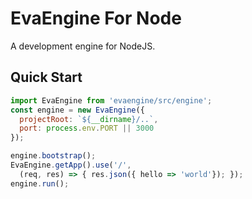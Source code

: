 # EvaEngine For Node

A development engine for NodeJS.



## Quick Start

``` js
import EvaEngine from 'evaengine/src/engine';
const engine = new EvaEngine({
  projectRoot: `${__dirname}/..`,
  port: process.env.PORT || 3000
});

engine.bootstrap();
EvaEngine.getApp().use('/', 
  (req, res) => { res.json({ hello => 'world'}); });
engine.run();
```
